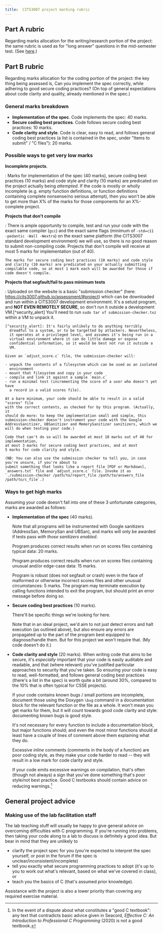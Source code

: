 ```yaml
---
title:  CITS3007 project marking rubric
---
```


## Part A rubric

Regarding marks allocation for the writing/research portion of the
project: the same rubric is used as for "long answer" questions in the
mid-semester test. (See
[here](https://secure.csse.uwa.edu.au/run/help3007?p=np&opt=B104).)

## Part B rubric

Regarding marks allocation for the coding portion of the project: the
key thing being assessed is, Can you implement the spec correctly, while
adhering to good secure coding practices? (On top of general
expectations about code clarity and quality, already mentioned in the
spec.)

### General marks breakdown

- **Implementation of the spec**. Code implements the spec: 40 marks.
- **Secure coding best practices**. Code follows secure coding best practices: 10 marks.
- **Code clarity and style**. Code is clear, easy to read, and follows general
  coding best practices (a list is contained in the spec, under "Items
  to submit" / "C files"): 20 marks.

### Possible ways to get very low marks

**Incomplete projects**.

:   Marks for implementation of the spec (40 marks),
    secure coding best practices (10 marks) and code style and clarity
    (10 marks) are predicated on the project actually being *attempted*.
    If the code is mostly or wholly incomplete (e.g. empty function
    definitions, or function definitions containing complete nonsense/no
    serious attempt), then you won't be able to get more than X% of the
    marks for those components for an X%-complete project.

**Projects that don't compile**

:   There is ample opportunity to
    compile, test and run your code with the exact same compiler (`gcc`)
    and the exact same flags (minimum of `-std=c11 -pedantic -Wall
    -Wextra`) on the exact same platform (the CITS3007 standard
    development environment) we will use, so there is no good reason to
    submit non-compiling code.  Projects that don't compile will receive
    at most 5 marks for implementation (out of 40).

    The marks for secure coding best practices (10 marks) and code style
    and clarity (10 marks) are predicated on your actually submitting
    compilable code, so at most 1 mark each will be awarded for those if
    code doesn't compile.

**Projects that segfault/fail to pass minimum tests**

:   Uploaded on the website is
    a basic "submission checker" (here:
    <https://cits3007.github.io/assessment/#project>) which can be
    downloaded and run within a CITS3007 development environment.  It's
    a setuid program, and **NOT EVEN REMOTELY SECURE**, so don't run it
    outside a development VM.[^security_alert] You'll need to run `sudo
    tar xf submission-checker.txz` within a VM to unpack it.

    [^security_alert]: It's fairly unlikely to do anything terribly
      dreadful to a system, or to be targetted by attackers. Nevertheless,
      it operates at a privileged level, and assumes it's being run in a
      virtual environment where it can do little damage or expose
      confidential information, so it would be best not run it outside a
      VM.

    Given an `adjust_score.c` file, the submission-checker will:

    - unpack the contents of a filesystem which can be used as an isolated
      environment
    - mount that filesystem and copy in your code
    - compile and link it against a sample `main.c`
    - run a minimal test (incrementing the score of a user who doesn't yet have
      a record in a valid scores file).

    At a bare minimum, your code should be able to result in a valid "scores" file
    with the correct contents, as checked for by this program. (Actually, it
    should do more: to keep the implementation small and simple, this
    submission-checker doesn't instrument your code with the Google
    AddressSanitizer, UBSanitizer and MemorySanitizer sanitizers, which we
    will do when testing your code.)

    Code that can't do so will be awarded at most 10 marks out of 40 for implementation,
    at most 3 marks for secure coding best practices, and at most
    5 marks for code clarity and style.

    (NB: You can also use the submission checker to tell you, in case
    you're unsure, if you're about to
    submit something that looks like a report file [PDF or Markdown],
    `answers.txt` file and `adjust_score.c` file. Invoke it as
    `./submission-checker /path/to/report_file /path/to/answers_file
    /path/to/c_file`.)

### Ways to get high marks

Assuming your code doesn't fall into one of these 3 unfortunate
categories, marks are awarded as follows:

- **Implementation of the spec** (40 marks).

  Note that all programs will be instrumented with Google sanitizers (AddressSan, MemorySan
  and UBSan), and marks will only be awarded if tests pass *with those sanitizers enabled*.

  Program produces correct results when run on scores files containing typical data: 20 marks.

  Program produces correct results when run on scores files containing unusual and/or edge-case
  data: 15 marks.

  Program is robust (does not segfault or crash) even in the face of malformed
  or otherwise incorrect scores files and other unusual circumstances: 5
  marks. The program may terminate execution by
  calling functions intended to exit the program, but should print an error message
  before doing so.

- **Secure coding best practices** (10 marks).

  There'll be specific things we're looking for here.

  Note that in an ideal project, we'd aim to not just detect errors and halt
  execution (as outlined above), but also ensure any errors are propagated up
  to the part of the program best equipped to diagnose/handle them. But for
  this project we won't require that. (My code doesn't do it.)

- **Code clarity and style** (20 marks). When writing code that aims to be
  secure, it's *especially* important that your code is easily auditable and
  readable, and that (where relevant) you've justified particular approaches to
  security that you've taken. So ensuring your code is easy to read, well-formatted,
  and follows general coding best practices (there's a list in the spec) is
  worth quite a bit (around 30%, compared to the 10% that is often typical for
  CSSE projects).

  If your code contains known bugs / small portions are incomplete,
  document those using the Doxygen `\bug` command in a documentation
  block for the relevant function or the file as a whole. It won't mean
  you get marks for them, but it will count towards good code clarity
  and style: documenting known bugs is good style.

  It's not necessary for every function to include a documentation
  block, but major functions should; and even the most minor functions
  should at least have a couple of lines of comment above them
  explaining what they do.

  Excessive *inline* comments (comments in the body of a function) are
  poor coding style, as they make your code harder to read -- they will
  result in a low mark for code clarity and style.

  If your code emits excessive warnings on compilation, that's often
  (though not always) a sign that you've done something that's poor
  style/not best practice. Good C textbooks should contain advice on
  reducing warnings.[^good-textbooks]


[^good-textbooks]: In the event of a dispute about what constitutes a
  "good C textbook": any text that contradicts basic advice given
  in Seacord, *Effective C: An Introduction to Professional C
  Programming* (2020) is not a good textbook.

## General project advice

### Making use of the lab facilitation staff

The lab teaching stuff will usually be happy to give general advice on
overcoming difficulties with C
programming. If you're running into problems, then taking your code
along to a lab to discuss is definitely a good idea. But bear in mind
that they are unlikely to

- clarify the project spec for you (you're expected to interpret the
  spec yourself, or post in the forum if the spec is
  unclear/inconsistent/incomplete)
- tell you exactly what secure programming practices to
  adopt (it's up to you to work out what's relevant, based on what we've
  covered in class), or
- teach you the basics of C (that's assumed prior knowledge).

Assistance with the project is also a lower priority than covering any
required exercise material.



<!-- vim: syntax=markdown tw=72
-->
